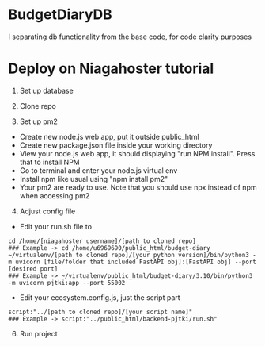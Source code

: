 # BudgetDiaryDB
I separating db functionality from the base code, for code clarity purposes

# Deploy on Niagahoster tutorial
1. Set up database

2. Clone repo

3. Set up pm2
- Create new node.js web app, put it outside public_html
- Create new package.json file inside your working directory
- View your node.js web app, it should displaying "run NPM install". Press that to install NPM
- Go to terminal and enter your node.js virtual env
- Install npm like usual using "npm install pm2"
- Your pm2 are ready to use. Note that you should use npx instead of npm when accessing pm2

4. Adjust config file
- Edit your run.sh file to 
```
cd /home/[niagahoster username]/[path to cloned repo] 
### Example -> cd /home/u6969690/public_html/budget-diary
~/virtualenv/[path to cloned repo]/[your python version]/bin/python3 -m uvicorn [file/folder that included FastAPI obj]:[FastAPI obj] --port [desired port]
### Example -> ~/virtualenv/public_html/budget-diary/3.10/bin/python3 -m uvicorn pjtki:app --port 55002
```
- Edit your ecosystem.config.js, just the script part
```
script:"../[path to cloned repo]/[your script name]"
### Example -> script:"../public_html/backend-pjtki/run.sh"
```

6. Run project
